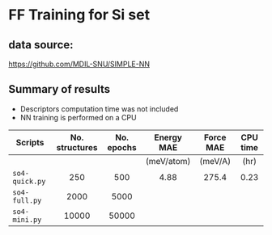 # FF Training for Si set

## data source:
https://github.com/MDIL-SNU/SIMPLE-NN

## Summary of results 
- Descriptors computation time was not included
- NN training is performed on a CPU

|Scripts| No. structures| No. epochs | Energy MAE | Force MAE | CPU time|  
|-------|:-------------:|:----------:|:----------:|:---------:|:-------:|
|       |               |            | (meV/atom) | (meV/A)   |   (hr)  |  
|`so4-quick.py` | 250   | 500        |   4.88     |  275.4    | 0.23   |
|`so4-full.py`  |2000   | 5000       ||||
|`so4-mini.py`  |10000  | 50000      ||||

